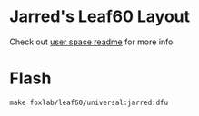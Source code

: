 # Jarred's Leaf60 Layout

Check out [user space readme](../../../../../../users/jarred/readme.md) for more info

# Flash

```
make foxlab/leaf60/universal:jarred:dfu
```
